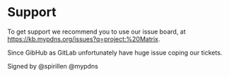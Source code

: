 # Support

To get support we recommend you to use our issue board,
at https://kb.mypdns.org/issues?q=project:%20Matrix.

Since GibHub as GitLab unfortunately have huge issue
coping our tickets.

Signed by
@spirillen @mypdns
